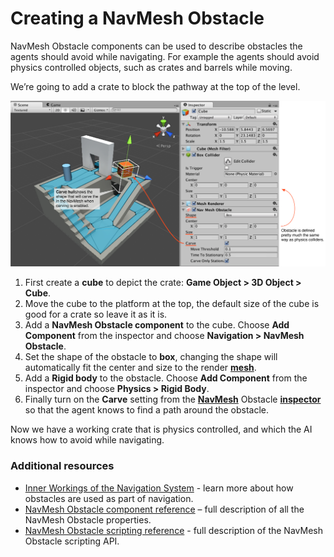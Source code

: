 # Creating a NavMesh Obstacle

NavMesh Obstacle components can be used to describe obstacles the agents should avoid while navigating. For example the agents should avoid physics controlled objects, such as crates and barrels while moving.

We’re going to add a crate to block the pathway at the top of the level.

![](./Images/NavMeshObstacleSetup.svg)

1. First create a **cube** to depict the crate: **Game Object > 3D Object > Cube**.
2. Move the cube to the platform at the top, the default size of the cube is good for a crate so leave it as it is.
3. Add a **NavMesh Obstacle component** to the cube. Choose **Add Component** from the inspector and choose **Navigation > NavMesh Obstacle**.
4. Set the shape of the obstacle to **box**, changing the shape will automatically fit the center and size to the render [**mesh**][1].
5. Add a **Rigid body** to the obstacle. Choose **Add Component** from the inspector and choose **Physics > Rigid Body**.
6. Finally turn on the **Carve** setting from the [**NavMesh**][2] Obstacle [**inspector**][3] so that the agent knows to find a path around the obstacle.

Now we have a working crate that is physics controlled, and which the AI knows how to avoid while navigating.

### Additional resources

- [Inner Workings of the Navigation System](./NavInnerWorkings.md) - learn more about how obstacles are used as part of navigation.
- [NavMesh Obstacle component reference](https://docs.unity3d.com/Manual/class-NavMeshObstacle.html) – full description of all the NavMesh Obstacle properties.
- [NavMesh Obstacle scripting reference](https://docs.unity3d.com/ScriptReference/AI.NavMeshObstacle.html) - full description of the NavMesh Obstacle scripting API.

[1]: https://docs.unity3d.com/Manual/comp-MeshGroup.html "The main graphics primitive of Unity. Meshes make up a large part of your 3D worlds. Unity supports triangulated or Quadrangulated polygon meshes. Nurbs, Nurms, Subdiv surfaces must be converted to polygons."
[2]: ./BuildingNavMesh.md "A mesh that Unity generates to approximate the walkable areas and obstacles in your environment for path finding and AI-controlled navigation."
[3]: https://docs.unity3d.com/Manual/UsingTheInspector.html "A Unity window that displays information about the currently selected GameObject, asset or project settings, allowing you to inspect and edit the values."